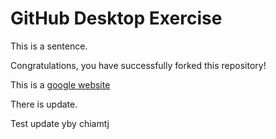 # GitHub Desktop Exercise

This is a sentence.

Congratulations, you have successfully forked this repository!

This is a [google website](https://www.google.com)

There is update.

Test update yby chiamtj
